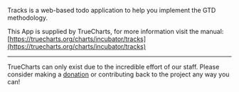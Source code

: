 Tracks is a web-based todo application to help you implement the GTD methodology. 

This App is supplied by TrueCharts, for more information visit the manual: [https://truecharts.org/charts/incubator/tracks](https://truecharts.org/charts/incubator/tracks)

---

TrueCharts can only exist due to the incredible effort of our staff.
Please consider making a [donation](https://truecharts.org/sponsor) or contributing back to the project any way you can!
